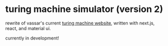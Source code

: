 # turing machine simulator (version 2)

rewrite of vassar's current [turing machine website](http://turingmachine.vassar.edu/), written
with next.js, react, and material ui.

currently in development!